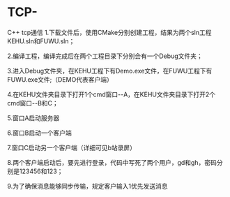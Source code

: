 # TCP-
C++ tcp通信 
1.下载文件后，使用CMake分别创建工程，结果为两个sln工程KEHU.sln和FUWU.sln； 

2.编译工程，编译完成后在两个工程目录下分别会有一个Debug文件夹； 

3.进入Debug文件夹，在KEHU工程下有Demo.exe文件，在FUWU工程下有FUWU.exe文件;（DEMO代表客户端） 

4.在KEHU文件夹目录下打开1个cmd窗口--A，在KEHU文件夹目录下打开2个cmd窗口--B和C； 

5.窗口A启动服务器 
 
6.窗口B启动一个客户端 

7.窗口C启动另一个客户端（详细可见b站录屏） 

8.两个客户端启动后，要先进行登录，代码中写死了两个用户，gd和gh，密码分别是123456和123； 

9.为了确保消息能够同步传输，规定客户输入1优先发送消息 

